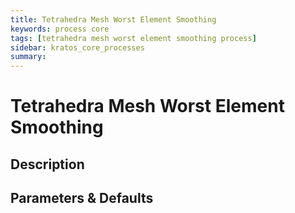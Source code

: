 ```yaml
---
title: Tetrahedra Mesh Worst Element Smoothing
keywords: process core
tags: [tetrahedra mesh worst element smoothing process]
sidebar: kratos_core_processes
summary: 
---
```


# Tetrahedra Mesh Worst Element Smoothing

## Description

## Parameters & Defaults